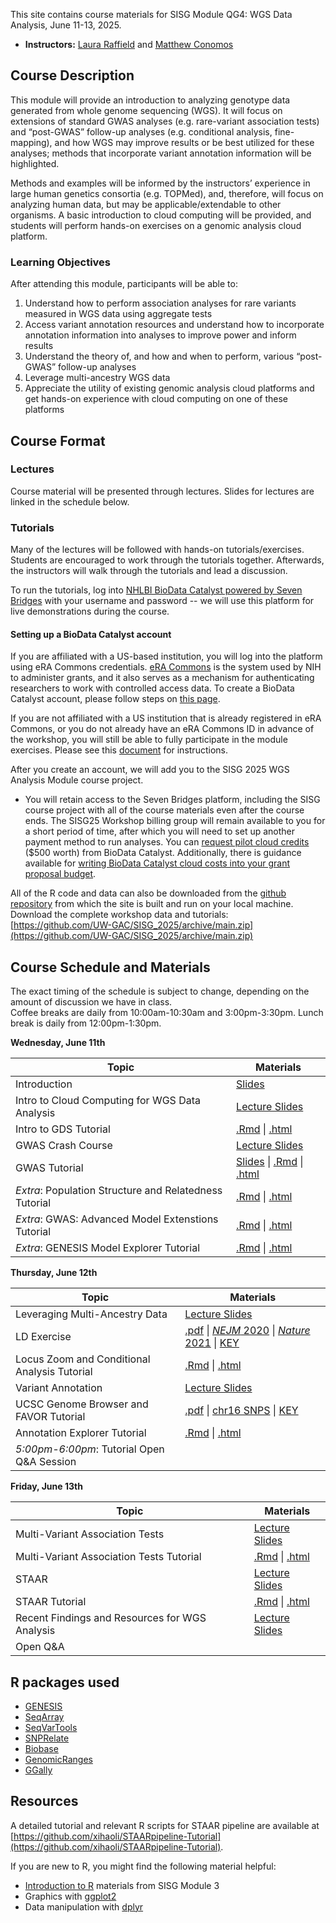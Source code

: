 This site contains course materials for SISG Module QG4: WGS Data Analysis, June 11-13, 2025. 

- **Instructors:** [Laura Raffield](https://www.med.unc.edu/genetics/directory/laura-raffield-phd/) and [Matthew Conomos](https://www.biostat.washington.edu/people/matt-conomos)

## Course Description
This module will provide an introduction to analyzing genotype data generated from whole genome sequencing (WGS). It will focus on extensions of standard GWAS analyses (e.g. rare-variant association tests) and “post-GWAS” follow-up analyses (e.g. conditional analysis, fine-mapping), and how WGS may improve results or be best utilized for these analyses; methods that incorporate variant annotation information will be highlighted.

Methods and examples will be informed by the instructors’ experience in large human genetics consortia (e.g. TOPMed), and, therefore, will focus on analyzing human data, but may be applicable/extendable to other organisms. A basic introduction to cloud computing will be provided, and students will perform hands-on exercises on a genomic analysis cloud platform.

### Learning Objectives
After attending this module, participants will be able to: 
1. Understand how to perform association analyses for rare variants measured in WGS data using aggregate tests
2. Access variant annotation resources and understand how to incorporate annotation information into analyses to improve power and inform results
3. Understand the theory of, and how and when to perform, various “post-GWAS” follow-up analyses 
4. Leverage multi-ancestry WGS data
5. Appreciate the utility of existing genomic analysis cloud platforms and get hands-on experience with cloud computing on one of these platforms

## Course Format

### Lectures
Course material will be presented through lectures. Slides for lectures are linked in the schedule below.

### Tutorials
Many of the lectures will be followed with hands-on tutorials/exercises. Students are encouraged to work through the tutorials together. Afterwards, the instructors will walk through the tutorials and lead a discussion.

To run the tutorials, log into [NHLBI BioData Catalyst powered by Seven Bridges](https://platform.sb.biodatacatalyst.nhlbi.nih.gov) with your username and password -- we will use this platform for live demonstrations during the course.

#### Setting up a BioData Catalyst account
If you are affiliated with a US-based institution, you will log into the platform using eRA Commons credentials. [eRA Commons](https://www.era.nih.gov/register-accounts/create-and-edit-an-account.htm) is the system used by NIH to administer grants, and it also serves as a mechanism for authenticating researchers to work with controlled access data. To create a BioData Catalyst account, please follow steps on [this page](https://sb-biodatacatalyst.readme.io/docs/sign-up-biodata-catalyst-powered-by-seven-bridges). 

If you are not affiliated with a US institution that is already registered in eRA Commons, or you do not already have an eRA Commons ID in advance of the workshop, you will still be able to fully participate in the module exercises. Please see this [document](https://drive.google.com/file/d/1yylewFR4jQoTKexm-0_HQR-KdUWvL7pN/view) for instructions. 

After you create an account, we will add you to the SISG 2025 WGS Analysis Module course project.  

- You will retain access to the Seven Bridges platform, including the SISG course project with all of the course materials even after the course ends. The SISG25 Workshop billing group will remain available to you for a short period of time, after which you will need to set up another payment method to run analyses. You can [request pilot cloud credits](https://biodatacatalyst.nhlbi.nih.gov/resources/cloud-credits) ($500 worth) from BioData Catalyst. Additionally, there is guidance available for [writing BioData Catalyst cloud costs into your grant proposal budget](https://bdcatalyst.gitbook.io/biodata-catalyst-documentation/written-documentation/getting-started/writing-biodata-catalyst-into-a-grant-proposal). 

All of the R code and data can also be downloaded from the [github repository](https://github.com/UW-GAC/SISG_2025) from which the site is built and run on your local machine. Download the complete workshop data and tutorials: [https://github.com/UW-GAC/SISG_2025/archive/main.zip](https://github.com/UW-GAC/SISG_2025/archive/main.zip)


## Course Schedule and Materials

The exact timing of the schedule is subject to change, depending on the amount of discussion we have in class. <br>
Coffee breaks are daily from 10:00am-10:30am and 3:00pm-3:30pm. Lunch break is daily from 12:00pm-1:30pm.

**Wednesday, June 11th**

| Topic | Materials |
| --- | --- |
| Introduction | [Slides](https://docs.google.com/presentation/d/1lJYW5cpLUHwPqaXj1a0m0zlC1hyhlTMzgfttjYIC420/preview?slide=id.p) |
| Intro to Cloud Computing for WGS Data Analysis | [Lecture Slides](https://docs.google.com/presentation/d/1G-0eZca5qL7Aa3JbjdYsBm8cQdafyvwZC7kobDPKd5A/preview?slide=id.p) |
| Intro to GDS Tutorial | [.Rmd](https://github.com/UW-GAC/SISG_2025/blob/main/01_gds_intro.Rmd) \| [.html](https://htmlpreview.github.io/?https://github.com/UW-GAC/SISG_2025/blob/main/01_gds_intro.html) |
| GWAS Crash Course | [Lecture Slides](https://drive.google.com/file/d/1jIAraJ2g4B9iMaw4ADH_lerWic11fxCd/view?usp=drive_link) |
| GWAS Tutorial | [Slides](https://docs.google.com/presentation/d/1G-0eZca5qL7Aa3JbjdYsBm8cQdafyvwZC7kobDPKd5A/preview?slide=id.g3618502b3b6_1_29) \| [.Rmd](https://github.com/UW-GAC/SISG_2025/blob/main/02_GWAS.Rmd) \| [.html](https://htmlpreview.github.io/?https://github.com/UW-GAC/SISG_2025/blob/main/02_GWAS.html) |
| _Extra_: Population Structure and Relatedness Tutorial | [.Rmd](https://github.com/UW-GAC/SISG_2025/blob/main/02.1_pop_structure_relatedness.Rmd) \| [.html](https://htmlpreview.github.io/?https://github.com/UW-GAC/SISG_2025/blob/main/02.1_pop_structure_relatedness.html)
| _Extra_: GWAS: Advanced Model Extenstions Tutorial | [.Rmd](https://github.com/UW-GAC/SISG_2025/blob/main/02.2_advanced_GWAS.Rmd) \| [.html](https://htmlpreview.github.io/?https://github.com/UW-GAC/SISG_2025/blob/main/02.2_advanced_GWAS.html) |
| _Extra_: GENESIS Model Explorer Tutorial | [.Rmd](https://github.com/UW-GAC/SISG_2025/blob/main/02.3_GENESIS_model_explorer.Rmd) \| [.html](https://htmlpreview.github.io/?https://github.com/UW-GAC/SISG_2025/blob/main/02.3_GENESIS_model_explorer.html)

**Thursday, June 12th**

| Topic | Materials |
| --- | --- |
| Leveraging Multi-Ancestry Data | [Lecture Slides](https://drive.google.com/file/d/1pBSa-3Uxli6sAETwpGwKyQhvgnmA8zrS/view?usp=drive_link) |
| LD Exercise | [.pdf](https://drive.google.com/file/d/1ezSde3iCuXHgyHxty7QLlgZOteuKsoUk/view?usp=drive_link) \| [_NEJM_ 2020](https://drive.google.com/file/d/1P36sRyq1yXVfdfg2DR309ODGYlBRT_t-/view?usp=drive_link) \| [_Nature_ 2021](https://drive.google.com/file/d/1K8JTEv9_wublRO_yWeTOJ_2Lim2auKKP/view?usp=drive_link)  \| [KEY](https://drive.google.com/file/d/1t8rfyVAtiivfQ8aLL0oxMi0-3enyzNfA/view?usp=drive_link) |
| Locus Zoom and Conditional Analysis Tutorial | [.Rmd](https://github.com/UW-GAC/SISG_2025/blob/main/03_conditional_analysis.Rmd) \| [.html](https://htmlpreview.github.io/?https://github.com/UW-GAC/SISG_2025/blob/main/03_conditional_analysis.html) |
| Variant Annotation | [Lecture Slides](https://drive.google.com/file/d/154HVwsWCJS2EV9HXa892l0aNPTsKEizz/view?usp=drive_link) |
| UCSC Genome Browser and FAVOR Tutorial | [.pdf](https://drive.google.com/file/d/1nHgPoWNFy8ok20mUO99boYSETCCf-ond/view?usp=drive_link) \| [chr16 SNPS](https://drive.google.com/file/d/1kVf1Jj6tBPC24N19DRgSE5BVAQqj9FPX/view?usp=drive_link) \| [KEY](https://drive.google.com/file/d/1juKziK-PhKjvSyFjl_sajxILo6p-XYpi/view?usp=drive_link) |
| Annotation Explorer Tutorial | [.Rmd](https://github.com/UW-GAC/SISG_2025/blob/main/04_annotation_explorer.Rmd) \| [.html](https://htmlpreview.github.io/?https://github.com/UW-GAC/SISG_2025/blob/main/04_annotation_explorer.html) |
| _5:00pm-6:00pm_: Tutorial Open Q&A Session | |

**Friday, June 13th**

| Topic | Materials |
| --- | --- |
| Multi-Variant Association Tests | [Lecture Slides](https://drive.google.com/file/d/1Mtp4fpKEXl_U4OZP7oAQ8hKffLtzfs2-/view?usp=drive_link) | 
| Multi-Variant Association Tests Tutorial | [.Rmd](https://github.com/UW-GAC/SISG_2025/blob/main/05_aggregate_tests.Rmd) \| [.html](https://htmlpreview.github.io/?https://github.com/UW-GAC/SISG_2025/blob/main/05_aggregate_tests.html) |
| STAAR | [Lecture Slides](https://drive.google.com/file/d/1hZ-WvuK5hJQO-JZR39ONGYAvIdkDTgoF/view?usp=drive_link) | 
| STAAR Tutorial | [.Rmd](https://github.com/UW-GAC/SISG_2025/blob/main/06_STAAR.Rmd) \| [.html](https://htmlpreview.github.io/?https://github.com/UW-GAC/SISG_2025/blob/main/06_STAAR.html) |
| Recent Findings and Resources for WGS Analysis | [Lecture Slides](https://drive.google.com/file/d/1ibF9-5gCFJeGlLuYqrq1xfpRUX-ufAeV/view?usp=drive_link) |
| Open Q&A | |

## R packages used

- [GENESIS](http://bioconductor.org/packages/release/bioc/html/GENESIS.html)
- [SeqArray](http://bioconductor.org/packages/release/bioc/html/SeqArray.html)
- [SeqVarTools](http://bioconductor.org/packages/release/bioc/html/SeqVarTools.html)
- [SNPRelate](http://bioconductor.org/packages/release/bioc/html/SNPRelate.html)
- [Biobase](https://bioconductor.org/packages/release/bioc/html/Biobase.html)
- [GenomicRanges](https://bioconductor.org/packages/release/bioc/html/GenomicRanges.html)
- [GGally](https://cran.r-project.org/web/packages/GGally)


## Resources

A detailed tutorial and relevant R scripts for STAAR pipeline are available at [https://github.com/xihaoli/STAARpipeline-Tutorial](https://github.com/xihaoli/STAARpipeline-Tutorial).

If you are new to R, you might find the following material helpful:

- [Introduction to R](http://faculty.washington.edu/kenrice/rintro/) materials from SISG Module 3
- Graphics with [ggplot2](https://ggplot2.tidyverse.org/)
- Data manipulation with [dplyr](http://dplyr.tidyverse.org/)
